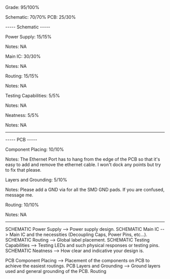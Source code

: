 Grade: 95/100%

Schematic: 70/70%
PCB: 25/30%


----- Schematic -----

Power Supply: 15/15%

Notes: NA


Main IC: 30/30%

Notes: NA


Routing: 15/15%

Notes: NA


Testing Capabilities: 5/5%

Notes: NA


Neatness: 5/5%

Notes: NA

--------------------


----- PCB -----

Component Placing: 10/10%

Notes: The Ethernet Port has to hang from the edge of the PCB so that it's easy to add and remove the ethernet cable. I won't dock any points but try to fix that please. 


Layers and Grounding: 5/10%

Notes: Please add a GND via for all the SMD GND pads. If you are confused, message me. 


Routing: 10/10%

Notes: NA

--------------------


SCHEMATIC Power Supply --> Power supply design.
SCHEMATIC Main IC --> Main IC and the necessities (Decoupling Caps, Power Pins, etc...).
SCHEMATIC Routing --> Global label placement.
SCHEMATIC Testing Capabilities --> Testing LEDs and such physical responses or testing pins.
SCHEMATIC Neatness --> How clear and indicative your design is.

PCB Component Placing --> Placement of the components on PCB to achieve the easiest routings.
PCB Layers and Grounding --> Ground layers used and general grounding of the PCB.
Routing 